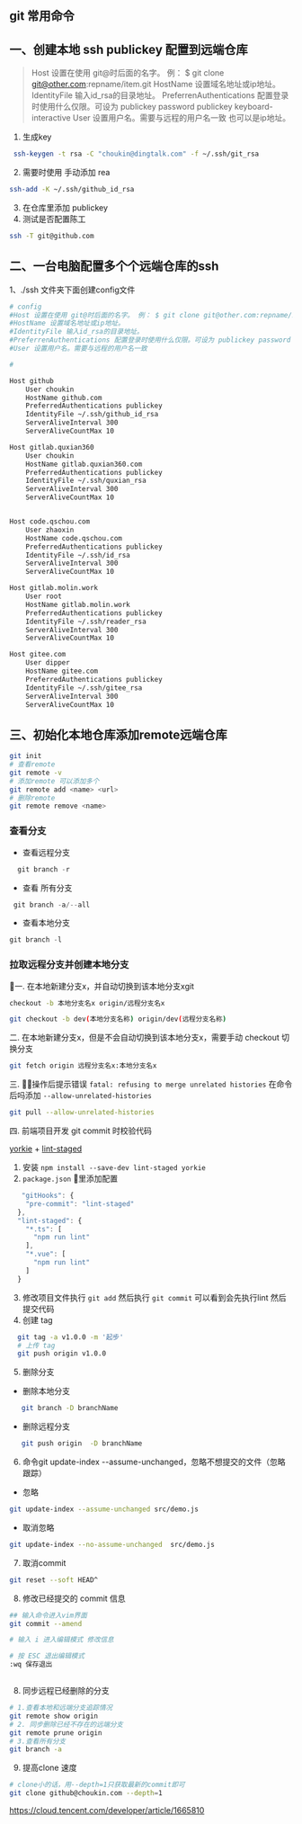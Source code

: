 ## git 常用命令

## 一、创建本地 ssh publickey 配置到远端仓库
> Host 设置在使用 git@时后面的名字。 例： $ git clone git@other.com:repname/item.git
> HostName 设置域名地址或ip地址。
> IdentityFile 输入id_rsa的目录地址。
> PreferrenAuthentications 配置登录时使用什么仅限。可设为 publickey password publickey keyboard-interactive
>User 设置用户名。需要与远程的用户名一致
> 也可以是ip地址。
1. 生成key
```sh
 ssh-keygen -t rsa -C "choukin@dingtalk.com" -f ~/.ssh/git_rsa
 ```
2. 需要时使用 手动添加 rea
```sh 
ssh-add -K ~/.ssh/github_id_rsa
```
3. 在仓库里添加 publickey
4. 测试是否配置陈工
```sh
ssh -T git@github.com
```

## 二、一台电脑配置多个个远端仓库的ssh
1、./ssh 文件夹下面创建config文件
```sh
# config
#Host 设置在使用 git@时后面的名字。 例： $ git clone git@other.com:repname/item.git 也可以是ip地址。
#HostName 设置域名地址或ip地址。
#IdentityFile 输入id_rsa的目录地址。
#PreferrenAuthentications 配置登录时使用什么仅限。可设为 publickey password publickey keyboard-interactive
#User 设置用户名。需要与远程的用户名一致

#

Host github
    User choukin
    HostName github.com
    PreferredAuthentications publickey
    IdentityFile ~/.ssh/github_id_rsa
    ServerAliveInterval 300
    ServerAliveCountMax 10

Host gitlab.quxian360
    User choukin
    HostName gitlab.quxian360.com
    PreferredAuthentications publickey
    IdentityFile ~/.ssh/quxian_rsa
    ServerAliveInterval 300
    ServerAliveCountMax 10


Host code.qschou.com
    User zhaoxin
    HostName code.qschou.com
    PreferredAuthentications publickey
    IdentityFile ~/.ssh/id_rsa
    ServerAliveInterval 300
    ServerAliveCountMax 10

Host gitlab.molin.work
    User root
    HostName gitlab.molin.work
    PreferredAuthentications publickey
    IdentityFile ~/.ssh/reader_rsa
    ServerAliveInterval 300
    ServerAliveCountMax 10  

Host gitee.com
    User dipper
    HostName gitee.com
    PreferredAuthentications publickey
    IdentityFile ~/.ssh/gitee_rsa
    ServerAliveInterval 300
    ServerAliveCountMax 10  
```

## 三、初始化本地仓库添加remote远端仓库
```sh
git init
# 查看remote
git remote -v
# 添加remote 可以添加多个
git remote add <name> <url>
# 删除remote 
git remote remove <name>
```


### 查看分支
- 查看远程分支
```js
  git branch -r
```

- 查看 所有分支

```js
 git branch -a/--all
```

- 查看本地分支
```js
git branch -l
```

### 拉取远程分支并创建本地分支

一. 在本地新建分支x，并自动切换到该本地分支xgit 
```sh
checkout -b 本地分支名x origin/远程分支名x

git checkout -b dev(本地分支名称) origin/dev(远程分支名称)

```

二. 在本地新建分支x，但是不会自动切换到该本地分支x，需要手动 checkout 切换分支
```sh
git fetch origin 远程分支名x:本地分支名x
```

三. 操作后提示错误 `fatal: refusing to merge unrelated histories` 在命令后吗添加 `--allow-unrelated-histories`
```sh
git pull --allow-unrelated-histories
```

四. 前端项目开发 git commit 时校验代码

 [yorkie](https://github.com/yyx990803/yorkie) + [lint-staged](https://github.com/okonet/lint-staged)
1. 安装 `npm install --save-dev lint-staged yorkie`
2. `package.json` 里添加配置
```js
   "gitHooks": {
    "pre-commit": "lint-staged"
  },
  "lint-staged": {
    "*.ts": [
      "npm run lint"
    ],
    "*.vue": [
      "npm run lint"
    ]
  }
```
 3. 修改项目文件执行 `git add` 然后执行 `git commit` 可以看到会先执行lint 然后提交代码
 4. 创建 tag  
   ```sh
     git tag -a v1.0.0 -m '起步'
     # 上传 tag
     git push origin v1.0.0
   ```

5. 删除分支

  - 删除本地分支
   ```sh
      git branch -D branchName
   ``` 
  - 删除远程分支
   ```sh
      git push origin  -D branchName
   ```    

6. 命令git update-index --assume-unchanged，忽略不想提交的文件（忽略跟踪）
  - 忽略
  ```sh
  git update-index --assume-unchanged src/demo.js
  ```
  - 取消忽略
  ```sh
  git update-index --no-assume-unchanged  src/demo.js
  ```  

7. 取消commit

```sh
git reset --soft HEAD^
```

8. 修改已经提交的 commit 信息
```sh
## 输入命令进入vim界面
git commit --amend

# 输入 i 进入编辑模式 修改信息

# 按 ESC 退出编辑模式 
:wq 保存退出



```
    
8. 同步远程已经删除的分支

```sh
# 1.查看本地和远端分支追踪情况
git remote show origin
# 2. 同步删除已经不存在的远端分支
git remote prune origin
# 3.查看所有分支
git branch -a

```

9. 提高clone 速度
```sh
# clone小的话，用--depth=1只获取最新的commit即可
git clone github@choukin.com --depth=1
```

https://cloud.tencent.com/developer/article/1665810







